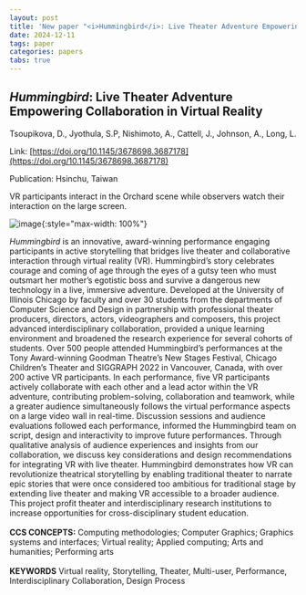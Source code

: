 ```yaml
---
layout: post
title: 'New paper "<i>Hummingbird</i>: Live Theater Adventure Empowering Collaboration in Virtual Reality"'
date: 2024-12-11
tags: paper
categories: papers
tabs: true
---
```


## <i>Hummingbird</i>: Live Theater Adventure Empowering Collaboration in Virtual Reality
Tsoupikova, D., Jyothula, S.P, Nishimoto, A., Cattell, J., Johnson, A., Long, L.

Link: [https://doi.org/10.1145/3678698.3687178](https://doi.org/10.1145/3678698.3687178)

Publication: Hsinchu, Taiwan

VR participants interact in the Orchard scene while observers watch their interaction on the large screen.

![image](https://www.evl.uic.edu/output/originals/hummingbirdvinci2024.png-srcw.jpg){:style="max-width: 100%"}

<i>Hummingbird</i> is an innovative, award-winning performance engaging participants in active storytelling that bridges live theater and collaborative interaction through virtual reality (VR). Hummingbird&rsquo;s story celebrates courage and coming of age through the eyes of a gutsy teen who must outsmart her mother&rsquo;s egotistic boss and survive a dangerous new technology in a live, immersive adventure. Developed at the University of Illinois Chicago by faculty and over 30 students from the departments of Computer Science and Design in partnership with professional theater producers, directors, actors, videographers and composers, this project advanced interdisciplinary collaboration, provided a unique learning environment and broadened the research experience for several cohorts of students. Over 500 people attended Hummingbird’s performances at the Tony Award-winning Goodman Theatre&rsquo;s New Stages Festival, Chicago Children&rsquo;s Theater and SIGGRAPH 2022 in Vancouver, Canada, with over 200 active VR participants. In each performance, five VR participants actively collaborate with each other and a lead actor within the VR adventure, contributing problem-solving, collaboration and teamwork, while a greater audience simultaneously follows the virtual performance aspects on a large video wall in real-time. Discussion sessions and audience evaluations followed each performance, informed the Hummingbird team on script, design and interactivity to improve future performances. Through qualitative analysis of audience experiences and insights from our collaboration, we discuss key considerations and design recommendations for integrating VR with live theater. Hummingbird demonstrates how VR can revolutionize theatrical storytelling by enabling traditional theater to narrate epic stories that were once considered too ambitious for traditional stage by extending live theater and making VR accessible to a broader audience. This project profit theater and interdisciplinary research institutions to increase opportunities for cross-disciplinary student education.<br><br>
<strong>CCS CONCEPTS:</strong> Computing methodologies; Computer Graphics; Graphics systems and interfaces; Virtual reality; Applied computing; Arts and humanities;  Performing arts<br><br>
<strong>KEYWORDS</strong> Virtual reality, Storytelling, Theater, Multi-user, Performance, Interdisciplinary Collaboration, Design Process